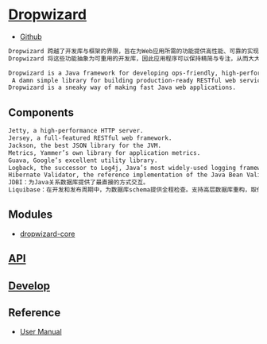 # [Dropwizard](http://www.dropwizard.io/) 
* [Github](https://github.com/dropwizard/dropwizard)
```md
Dropwizard 跨越了开发库与框架的界限，旨在为Web应用所需的功能提供高性能、可靠的实现。
Dropwizard 将这些功能抽象为可重用的开发库，因此应用程序可以保持精简与专注，从而大大减少产品面世的时间以及维护负担。

Dropwizard is a Java framework for developing ops-friendly, high-performance, RESTful web services.
 A damn simple library for building production-ready RESTful web services.
Dropwizard is a sneaky way of making fast Java web applications.
```
## Components
```md
Jetty, a high-performance HTTP server.
Jersey, a full-featured RESTful web framework.
Jackson, the best JSON library for the JVM.
Metrics, Yammer’s own library for application metrics.
Guava, Google’s excellent utility library.
Logback, the successor to Log4j, Java’s most widely-used logging framework.
Hibernate Validator, the reference implementation of the Java Bean Validation standard.
JDBI：为Java关系数据库提供了最直接的方式交互。
Liquibase：在开发和发布周期中，为数据库schema提供全程检查。支持高层数据库重构，取代了一次性DDL脚本。
```

## Modules
* [dropwizard-core](modules/dropwizard-core/README.md)

## [API](https://www.dropwizard.io/1.1.4/docs/about/javadoc.html)

## [Develop](dev/README.md)


## Reference
* [User Manual](https://www.dropwizard.io/1.1.4/docs/manual/index.html)